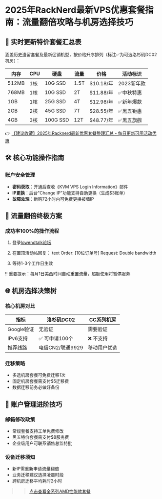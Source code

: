 # 2025年RackNerd最新VPS优惠套餐指南：流量翻倍攻略与机房选择技巧

## 📢 实时更新特价套餐汇总表
涵盖历史遗留套餐及最新促销机型，按价格升序排列（标注✅为可选洛杉矶DC02机房）：

| 内存   | CPU | 硬盘      | 流量  | 价格       | 活动标识   |
|--------|-----|-----------|-------|------------|------------|
| 512MB  | 1核 | 10G SSD   | 1.5T  | $10.18/年  | 2023新年款 |
| 768MB  | 1核 | 10G SSD   | 2T    | $11.88/年  | ✅中秋特惠 |
| 1GB    | 1核 | 25G SSD   | 4T    | $12.98/年  | ✅新年爆款 |
| 2GB    | 2核 | 45G SSD   | 7T    | $28.55/年  | ✅黑五钜惠 |
| 4GB    | 3核 | 100G SSD  | 12T   | $48.77/年  | ✅黑五旗舰 |

👉 [【建议收藏】2025年Racknerd最新优惠套餐整理汇总 - 每日更新可用活动优惠](https://bit.ly/Rack_Nerd)

## 🛠 核心功能操作指南
### 账户安全管理
- **密码获取**：开通后查收《KVM VPS Login Information》邮件
- **IP更换**：后台"Change IP"功能支持自助更换（生成$3账单）
- **故障处理**：新购72小时内可免费更换被墙IP

## 🔁 流量翻倍终极方案
### 成功率100%的操作流程
1. 登录[lowendtalk论坛](https://bit.ly/Rack_Nerd)
2. 在置顶活动帖回复：
   text
   Order: [10位订单号]
   Request: Double bandwidth
   
3. 等待1-3个工作日生效

‼️ 重要提示：每月1日美西时间自动重置流量，超额使用将暂停服务

## 🌐 机房选择决策树
### 核心机房对比
| 指标        | 洛杉矶DC02           | CC系列机房          |
|-------------|----------------------|--------------------|
| Google验证  | 无验证               | 需要验证           |
| IPv6支持    | ✅ 可申请100个       | ❌ 不支持          |
| 推荐线路    | 电信CN2/联通9929     | 移动用户优选       |

### 迁移策略
- 多选机房套餐可免费迁移1次
- 固定机房套餐需支付$5迁移费
- 数据迁移前务必做好备份

## 🔑 账户管理进阶技巧
### 邮箱修改政策
- 常规套餐支持工单免费修改
- 黑五特价套餐需支付$8服务费
- 企业级用户可联系销售总监特批

### 设备迁移须知
- 新IP需重新申请流量翻倍
- 业务迁移建议选择凌晨时段
- 跨机房迁移平均耗时2小时

>> [点击查看全系列AMD性能款套餐](https://bit.ly/Rack_Nerd)